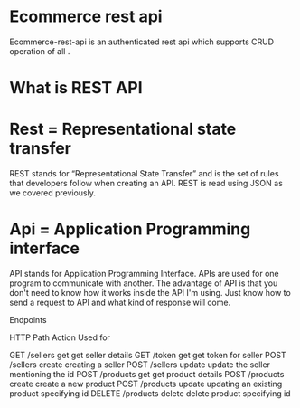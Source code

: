 # Ecommerce rest api 

Ecommerce-rest-api is an authenticated rest api which supports CRUD operation of all .

# What is REST API

# Rest = Representational state transfer

REST stands for “Representational State Transfer” and is the set of rules that developers follow when creating an API. REST is read using JSON as we covered previously. 

# Api   =  Application Programming interface

API stands for Application Programming Interface. APIs are used for one program to communicate with another. The advantage of API is that you don't need to know how it works inside the API I'm using. Just know how to send a request to API and what kind of response will come.

Endpoints

HTTP	  Path	         Action	  Used        for

GET	    /sellers	     get	    get         seller details
GET	    /token	       get	    get         token for seller
POST	  /sellers	     create	  creating    a seller
POST	  /sellers	     update	  update      the seller mentioning the id
POST	  /products	     get	    get         product details
POST	  /products	     create	  create       a new product
POST	  /products	     update	  updating     an existing product specifying id
DELETE	/products	     delete	  delete       product specifying id
